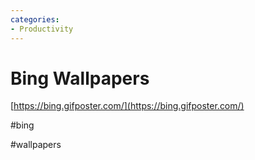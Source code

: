 ```yaml
---
categories:
- Productivity
---
```

# Bing Wallpapers

[https://bing.gifposter.com/](https://bing.gifposter.com/)  

#bing

#wallpapers